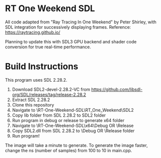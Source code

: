 # RT One Weekend SDL

All code adapted from "Ray Tracing In One Weekend" by Peter Shirley, with SDL integration for successively displaying frames.
Reference: https://raytracing.github.io/

Planning to update this with SDL3 GPU backend and shader code conversion for true real-time performance.

# Build Instructions

This program uses SDL 2.28.2.

1. Download SDL2-devel-2.28.2-VC from https://github.com/libsdl-org/SDL/releases/tag/release-2.28.2
2. Extract SDL 2.28.2
3. Clone this repository
4. Navigate to \RT-One-Weekend-SDL\RT_One_Weekend\SDL2
5. Copy lib folder from SDL 2.28.2 to SDL2 folder
6. Run program in debug or release to generate x64 folder
7. Navigate to \RT-One-Weekend-SDL\x64\Debug OR \Release
8. Copy SDL2.dll from SDL 2.28.2 to \Debug OR \Release folder
9. Run program!

The image will take a minute to generate. To generate the image faster, change the ns (number of samples) from 100 to 10 in main.cpp.

